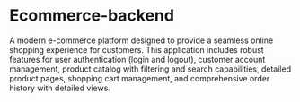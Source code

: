 # Ecommerce-backend

A modern e-commerce platform designed to provide a seamless online shopping experience for customers. This application includes robust features for user authentication (login and logout), customer account management, product catalog with filtering and search capabilities, detailed product pages, shopping cart management, and comprehensive order history with detailed views.
